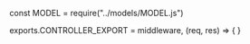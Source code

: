 <!-- Import necessary models -->
const MODEL = require("../models/MODEL.js")

<!-- Create controller, export it -->
exports.CONTROLLER_EXPORT = middleware, (req, res) => {
    <!-- - -->
    <!-- - -->
    <!-- - -->
    <!-- ROUTE FUNCTIONALITY -->
    <!-- - -->
    <!-- - -->
    <!-- - -->
}